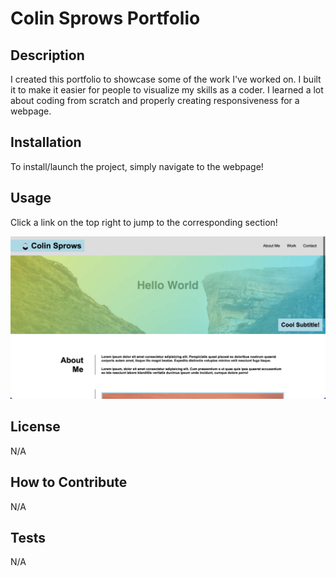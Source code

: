 # Colin Sprows Portfolio

## Description

I created this portfolio to showcase some of the work I've worked on. I built it to make it easier for people to visualize my skills as a coder. I learned a lot about coding from scratch and properly creating responsiveness for a webpage.

## Installation

To install/launch the project, simply navigate to the webpage!

## Usage

Click a link on the top right to jump to the corresponding section!

![page image](assets/images/colin-sprows-portfolio-2-image.png)

## License

N/A

## How to Contribute

N/A

## Tests

N/A